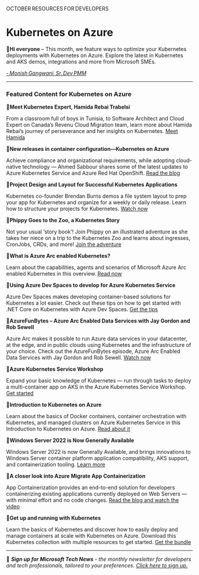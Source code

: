 OCTOBER RESOURCES FOR DEVELOPERS 

# Kubernetes on Azure 

 

:wave:**Hi everyone** – This month, we feature ways to optimize your Kubernetes deployments with Kubernetes on Azure. Explore the latest in Kubernetes and AKS demos, integrations and more from Microsoft SMEs. 

 

*[- Monish Gangwani, Sr. Dev PMM](https://www.linkedin.com/in/monisg/)*   

 

--- 

### Featured Content for Kubernetes on Azure

:scroll:**Meet Kubernetes Expert, Hamida Rebai Trabelsi** 


From a classroom full of boys in Tunisia, to Software Architect and Cloud Expert on Canada’s Revenu Cloud Migration team, learn more about Hamida Rebai’s journey of perseverance and her insights on Kubernetes. [Meet Hamida](https://techcommunity.microsoft.com/t5/azure-developer-community-blog/from-tunisian-classroom-full-of-boys-to-architect-for-canadian/ba-p/2783379?ocid=AID3041045) 

:scroll:**New releases in container configuration—Kubernetes on Azure**  

Achieve compliance and organizational requirements, while adopting cloud-native technology — Ahmed Sabbour shares some of the latest updates to Azure Kubernetes Service and Azure Red Hat OpenShift. [Read the blog](https://techcommunity.microsoft.com/t5/apps-on-azure/new-releases-in-container-configuration-kubernetes-on-azure/ba-p/2788993#M496?ocid=AID3041045)


:cinema:**Project Design and Layout for Successful Kubernetes Applications** 

 

Kubernetes co-founder Brendan Burns demos a file system layout to prep your app for Kubernetes and organize for a weekly or daily release. Learn how to structure your projects for Kubernetes. [Watch now](https://info.microsoft.com/ww-OnDemandRegistration-successful-kubernetes-applications-webinar.html?ocid=AID3041045) 

 

:scroll:**Phippy Goes to the Zoo, a Kubernetes Story** 

 

Not your usual ‘story book’! Join Phippy on an illustrated adventure as she takes her niece on a trip to the Kubernetes Zoo and learns about ingresses, CronJobs, CRDs, and more! [Join the adventure](https://azure.microsoft.com/mediahandler/files/resourcefiles/phippy-goes-to-the-zoo/Phippy%20Goes%20To%20The%20Zoo_MSFTonline.pdf?ocid=AID3041045) 

 

:scroll:**What is Azure Arc enabled Kubernetes?** 

 

Learn about the capabilities, agents and scenarios of Microsoft Azure Arc enabled Kubernetes in this overview. [Read now](https://docs.microsoft.com/azure/azure-arc/kubernetes/overview?WT.mc_id=modinfra-23499-thmaure?ocid=AID3041045) 

 

:scroll:**Using Azure Dev Spaces to develop for Azure Kubernetes Service** 

 

Azure Dev Spaces makes developing container-based solutions for Kubernetes a lot easier. Check out these tips on how to get started with .NET Core on Kubernetes with Azure Dev Spaces. [Get the tips](https://microsoft.github.io/AzureTipsAndTricks/blog/tip228.html?ocid=AID3041045) 

 

:cinema:**AzureFunBytes – Azure Arc Enabled Data Services with Jay Gordon and Rob Sewell** 

 

Azure Arc makes it possible to run Azure data services in your datacenter, at the edge, and in public clouds using Kubernetes and the infrastructure of your choice. Check out the AzureFunBytes episode, Azure Arc Enabled Data Services with Jay Gordon and Rob Sewell. [Watch now](https://devblogs.microsoft.com/devops/azurefunbytes-azure-arc-enabled-data-services-with-sqldbawithbeard?ocid=AID3041045) 

 

:scroll:**Azure Kubernetes Service Workshop** 

 

Expand your basic knowledge of Kubernetes — run through tasks to deploy a multi-container app on AKS in the Azure Kubernetes Service Workshop. [Get started](https://docs.microsoft.com/learn/modules/aks-workshop?ocid=AID3041045) 

 

:scroll:**Introduction to Kubernetes on Azure** 

 

Learn about the basics of Docker containers, container orchestration with Kubernetes, and managed clusters on Azure Kubernetes Service in this Introduction to Kubernetes on Azure. [Read about it](https://docs.microsoft.com/learn/paths/intro-to-kubernetes-on-azure?ocid=AID3041045) 

 

:scroll:**Windows Server 2022 is Now Generally Available** 

 

Windows Server 2022 is now Generally Available, and brings innovations to Windows Server container platform application compatibility, AKS support, and containerization tooling. [Learn more](https://techcommunity.microsoft.com/t5/containers/windows-server-2022-now-generally-available/ba-p/2689973?ocid=AID3041045) 

 

:cinema:**A closer look into Azure Migrate App Containerization** 

 

App Containerization provides an end-to-end solution for developers containerizing existing applications currently deployed on Web Servers — with minimal effort and no code changes. [Read the blog and watch the video](https://techcommunity.microsoft.com/t5/containers/a-closer-look-into-azure-migrate-app-containerization/ba-p/2543797?ocid=AID3041045) 

 

:scroll:**Get up and running with Kubernetes** 

 

Learn the basics of Kubernetes and discover how to easily deploy and manage containers at scale with Kubernetes on Azure. Download this Kubernetes collection with multiple resources to get started. [Get the bundle](https://azure.microsoft.com/resources/kubernetes-ebook-collection?ocid=AID3041045) 

---

:bookmark: ***Sign up for Microsoft Tech News** - the monthly newsletter for developers and tech professionals, tailored to your preferences. [Click here to sign up.](https://developer.microsoft.com/en-us/Newsletter/?ocid=AID3041045)*